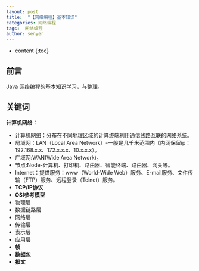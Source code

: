 ```yaml
---
layout: post
title:  "【网络编程】基本知识"
categories: 网络编程
tags:  网络编程
author: senyer
---
```


* content
{:toc}





## 前言
Java 网络编程的基本知识学习，与整理。








## 关键词

**计算机网络：**


- 计算机网络：分布在不同地理区域的计算终端利用通信线路互联的网络系统。
- 局域网：LAN（Local Area Network）-一般是几千米范围内（内网保留ip：192.168.x.x、172.x.x.x、10.x.x.x）。
- 广域网:WAN(Wide Area Network)。
- 节点:Node-计算机、打印机、路由器、智能终端、路由器、网关等。
- Internet：提供服务：www（World-Wide Web）服务、E-mail服务、文件传输（FTP）服务、远程登录（Telnet）服务。
- **TCP/IP协议**
- **OSI参考模型**
- 物理层
- 数据链路层
- 网络层
- 传输层
- 表示层
- 应用层
- **帧**
- **数据包**
- **报文**